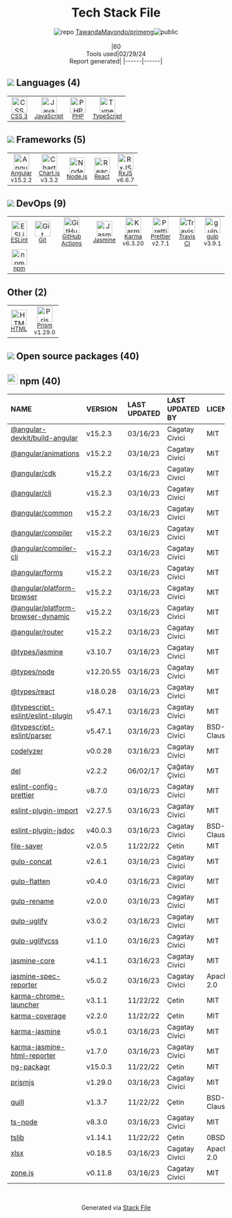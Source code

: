 <!--
&lt;--- Readme.md Snippet without images Start ---&gt;
## Tech Stack
TawandaMavondo/primeng is built on the following main stack:

- [JavaScript](https://developer.mozilla.org/en-US/docs/Web/JavaScript) – Languages
- [PHP](http://www.php.net/) – Languages
- [TypeScript](http://www.typescriptlang.org) – Languages
- [Angular](https://angular.io) – Javascript MVC Frameworks
- [Chart.js](http://www.chartjs.org/) – Charting Libraries
- [Node.js](http://nodejs.org/) – Frameworks (Full Stack)
- [React](https://reactjs.org/) – Javascript UI Libraries
- [RxJS](http://reactivex.io/rxjs/) – Concurrency Frameworks
- [ESLint](http://eslint.org/) – Code Review
- [GitHub Actions](https://github.com/features/actions) – Continuous Integration
- [Jasmine](http://jasmine.github.io/) – Javascript Testing Framework
- [Karma](http://karma-runner.github.io/) – Browser Testing
- [Prettier](https://prettier.io/) – Code Review
- [Travis CI](http://travis-ci.com/) – Continuous Integration
- [gulp](http://gulpjs.com/) – JS Build Tools / JS Task Runners
- [Prism](https://prismjs.com/) – Javascript Utilities & Libraries

Full tech stack [here](/techstack.md)

&lt;--- Readme.md Snippet without images End ---&gt;

&lt;--- Readme.md Snippet with images Start ---&gt;
## Tech Stack
TawandaMavondo/primeng is built on the following main stack:

- <img width='25' height='25' src='https://img.stackshare.io/service/1209/javascript.jpeg' alt='JavaScript'/> [JavaScript](https://developer.mozilla.org/en-US/docs/Web/JavaScript) – Languages
- <img width='25' height='25' src='https://img.stackshare.io/service/991/hwUcGZ41_400x400.jpg' alt='PHP'/> [PHP](http://www.php.net/) – Languages
- <img width='25' height='25' src='https://img.stackshare.io/service/1612/bynNY5dJ.jpg' alt='TypeScript'/> [TypeScript](http://www.typescriptlang.org) – Languages
- <img width='25' height='25' src='https://img.stackshare.io/service/3745/cb8U-gL6_400x400.jpg' alt='Angular'/> [Angular](https://angular.io) – Javascript MVC Frameworks
- <img width='25' height='25' src='https://img.stackshare.io/service/3866/_GD1-XrU_400x400.jpg' alt='Chart.js'/> [Chart.js](http://www.chartjs.org/) – Charting Libraries
- <img width='25' height='25' src='https://img.stackshare.io/service/1011/n1JRsFeB_400x400.png' alt='Node.js'/> [Node.js](http://nodejs.org/) – Frameworks (Full Stack)
- <img width='25' height='25' src='https://img.stackshare.io/service/1020/OYIaJ1KK.png' alt='React'/> [React](https://reactjs.org/) – Javascript UI Libraries
- <img width='25' height='25' src='https://img.stackshare.io/service/1796/984368.png' alt='RxJS'/> [RxJS](http://reactivex.io/rxjs/) – Concurrency Frameworks
- <img width='25' height='25' src='https://img.stackshare.io/service/3337/Q4L7Jncy.jpg' alt='ESLint'/> [ESLint](http://eslint.org/) – Code Review
- <img width='25' height='25' src='https://img.stackshare.io/service/11563/actions.png' alt='GitHub Actions'/> [GitHub Actions](https://github.com/features/actions) – Continuous Integration
- <img width='25' height='25' src='https://img.stackshare.io/service/831/7c0b595409af531b9cdeb07f8c513e8b.png' alt='Jasmine'/> [Jasmine](http://jasmine.github.io/) – Javascript Testing Framework
- <img width='25' height='25' src='https://img.stackshare.io/service/1420/TidYGd6a.png' alt='Karma'/> [Karma](http://karma-runner.github.io/) – Browser Testing
- <img width='25' height='25' src='https://img.stackshare.io/service/7035/default_66f265943abed56bcdbfca1c866a4261b1fbb063.jpg' alt='Prettier'/> [Prettier](https://prettier.io/) – Code Review
- <img width='25' height='25' src='https://img.stackshare.io/service/460/Lu6cGu0z_400x400.png' alt='Travis CI'/> [Travis CI](http://travis-ci.com/) – Continuous Integration
- <img width='25' height='25' src='https://img.stackshare.io/service/844/iruTC031.png' alt='gulp'/> [gulp](http://gulpjs.com/) – JS Build Tools / JS Task Runners
- <img width='25' height='25' src='https://img.stackshare.io/service/10010/Screen_Shot_2012-07-31_at_21.57.03__400x400.png' alt='Prism'/> [Prism](https://prismjs.com/) – Javascript Utilities & Libraries

Full tech stack [here](/techstack.md)

&lt;--- Readme.md Snippet with images End ---&gt;
-->
<div align="center">

# Tech Stack File
![](https://img.stackshare.io/repo.svg "repo") [TawandaMavondo/primeng](https://github.com/TawandaMavondo/primeng)![](https://img.stackshare.io/public_badge.svg "public")
<br/><br/>
|60<br/>Tools used|02/29/24 <br/>Report generated|
|------|------|
</div>

## <img src='https://img.stackshare.io/languages.svg'/> Languages (4)
<table><tr>
  <td align='center'>
  <img width='36' height='36' src='https://img.stackshare.io/service/6727/css.png' alt='CSS 3'>
  <br>
  <sub><a href="https://developer.mozilla.org/en-US/docs/Web/CSS/CSS3">CSS 3</a></sub>
  <br>
  <sub></sub>
</td>

<td align='center'>
  <img width='36' height='36' src='https://img.stackshare.io/service/1209/javascript.jpeg' alt='JavaScript'>
  <br>
  <sub><a href="https://developer.mozilla.org/en-US/docs/Web/JavaScript">JavaScript</a></sub>
  <br>
  <sub></sub>
</td>

<td align='center'>
  <img width='36' height='36' src='https://img.stackshare.io/service/991/hwUcGZ41_400x400.jpg' alt='PHP'>
  <br>
  <sub><a href="http://www.php.net/">PHP</a></sub>
  <br>
  <sub></sub>
</td>

<td align='center'>
  <img width='36' height='36' src='https://img.stackshare.io/service/1612/bynNY5dJ.jpg' alt='TypeScript'>
  <br>
  <sub><a href="http://www.typescriptlang.org">TypeScript</a></sub>
  <br>
  <sub></sub>
</td>

</tr>
</table>

## <img src='https://img.stackshare.io/frameworks.svg'/> Frameworks (5)
<table><tr>
  <td align='center'>
  <img width='36' height='36' src='https://img.stackshare.io/service/3745/cb8U-gL6_400x400.jpg' alt='Angular'>
  <br>
  <sub><a href="https://angular.io">Angular</a></sub>
  <br>
  <sub>v15.2.2</sub>
</td>

<td align='center'>
  <img width='36' height='36' src='https://img.stackshare.io/service/3866/_GD1-XrU_400x400.jpg' alt='Chart.js'>
  <br>
  <sub><a href="http://www.chartjs.org/">Chart.js</a></sub>
  <br>
  <sub>v3.3.2</sub>
</td>

<td align='center'>
  <img width='36' height='36' src='https://img.stackshare.io/service/1011/n1JRsFeB_400x400.png' alt='Node.js'>
  <br>
  <sub><a href="http://nodejs.org/">Node.js</a></sub>
  <br>
  <sub></sub>
</td>

<td align='center'>
  <img width='36' height='36' src='https://img.stackshare.io/service/1020/OYIaJ1KK.png' alt='React'>
  <br>
  <sub><a href="https://reactjs.org/">React</a></sub>
  <br>
  <sub></sub>
</td>

<td align='center'>
  <img width='36' height='36' src='https://img.stackshare.io/service/1796/984368.png' alt='RxJS'>
  <br>
  <sub><a href="http://reactivex.io/rxjs/">RxJS</a></sub>
  <br>
  <sub>v6.6.7</sub>
</td>

</tr>
</table>

## <img src='https://img.stackshare.io/devops.svg'/> DevOps (9)
<table><tr>
  <td align='center'>
  <img width='36' height='36' src='https://img.stackshare.io/service/3337/Q4L7Jncy.jpg' alt='ESLint'>
  <br>
  <sub><a href="http://eslint.org/">ESLint</a></sub>
  <br>
  <sub></sub>
</td>

<td align='center'>
  <img width='36' height='36' src='https://img.stackshare.io/service/1046/git.png' alt='Git'>
  <br>
  <sub><a href="http://git-scm.com/">Git</a></sub>
  <br>
  <sub></sub>
</td>

<td align='center'>
  <img width='36' height='36' src='https://img.stackshare.io/service/11563/actions.png' alt='GitHub Actions'>
  <br>
  <sub><a href="https://github.com/features/actions">GitHub Actions</a></sub>
  <br>
  <sub></sub>
</td>

<td align='center'>
  <img width='36' height='36' src='https://img.stackshare.io/service/831/7c0b595409af531b9cdeb07f8c513e8b.png' alt='Jasmine'>
  <br>
  <sub><a href="http://jasmine.github.io/">Jasmine</a></sub>
  <br>
  <sub></sub>
</td>

<td align='center'>
  <img width='36' height='36' src='https://img.stackshare.io/service/1420/TidYGd6a.png' alt='Karma'>
  <br>
  <sub><a href="http://karma-runner.github.io/">Karma</a></sub>
  <br>
  <sub>v6.3.20</sub>
</td>

<td align='center'>
  <img width='36' height='36' src='https://img.stackshare.io/service/7035/default_66f265943abed56bcdbfca1c866a4261b1fbb063.jpg' alt='Prettier'>
  <br>
  <sub><a href="https://prettier.io/">Prettier</a></sub>
  <br>
  <sub>v2.7.1</sub>
</td>

<td align='center'>
  <img width='36' height='36' src='https://img.stackshare.io/service/460/Lu6cGu0z_400x400.png' alt='Travis CI'>
  <br>
  <sub><a href="http://travis-ci.com/">Travis CI</a></sub>
  <br>
  <sub></sub>
</td>

<td align='center'>
  <img width='36' height='36' src='https://img.stackshare.io/service/844/iruTC031.png' alt='gulp'>
  <br>
  <sub><a href="http://gulpjs.com/">gulp</a></sub>
  <br>
  <sub>v3.9.1</sub>
</td>

</tr>
<tr>
  <td align='center'>
  <img width='36' height='36' src='https://img.stackshare.io/service/1120/lejvzrnlpb308aftn31u.png' alt='npm'>
  <br>
  <sub><a href="https://www.npmjs.com/">npm</a></sub>
  <br>
  <sub></sub>
</td>

</tr>
</table>

## Other (2)
<table><tr>
  <td align='center'>
  <img width='36' height='36' src='https://img.stackshare.io/service/2270/no-img-open-source.png' alt='HTML'>
  <br>
  <sub><a href="http://">HTML</a></sub>
  <br>
  <sub></sub>
</td>

<td align='center'>
  <img width='36' height='36' src='https://img.stackshare.io/service/10010/Screen_Shot_2012-07-31_at_21.57.03__400x400.png' alt='Prism'>
  <br>
  <sub><a href="https://prismjs.com/">Prism</a></sub>
  <br>
  <sub>v1.29.0</sub>
</td>

</tr>
</table>


## <img src='https://img.stackshare.io/group.svg' /> Open source packages (40)</h2>

## <img width='24' height='24' src='https://img.stackshare.io/service/1120/lejvzrnlpb308aftn31u.png'/> npm (40)

|NAME|VERSION|LAST UPDATED|LAST UPDATED BY|LICENSE|VULNERABILITIES|
|:------|:------|:------|:------|:------|:------|
|[@angular-devkit/build-angular](https://www.npmjs.com/@angular-devkit/build-angular)|v15.2.3|03/16/23|Cagatay Civici |MIT|N/A|
|[@angular/animations](https://www.npmjs.com/@angular/animations)|v15.2.2|03/16/23|Cagatay Civici |MIT|N/A|
|[@angular/cdk](https://www.npmjs.com/@angular/cdk)|v15.2.2|03/16/23|Cagatay Civici |MIT|N/A|
|[@angular/cli](https://www.npmjs.com/@angular/cli)|v15.2.3|03/16/23|Cagatay Civici |MIT|N/A|
|[@angular/common](https://www.npmjs.com/@angular/common)|v15.2.2|03/16/23|Cagatay Civici |MIT|N/A|
|[@angular/compiler](https://www.npmjs.com/@angular/compiler)|v15.2.2|03/16/23|Cagatay Civici |MIT|N/A|
|[@angular/compiler-cli](https://www.npmjs.com/@angular/compiler-cli)|v15.2.2|03/16/23|Cagatay Civici |MIT|N/A|
|[@angular/forms](https://www.npmjs.com/@angular/forms)|v15.2.2|03/16/23|Cagatay Civici |MIT|N/A|
|[@angular/platform-browser](https://www.npmjs.com/@angular/platform-browser)|v15.2.2|03/16/23|Cagatay Civici |MIT|N/A|
|[@angular/platform-browser-dynamic](https://www.npmjs.com/@angular/platform-browser-dynamic)|v15.2.2|03/16/23|Cagatay Civici |MIT|N/A|
|[@angular/router](https://www.npmjs.com/@angular/router)|v15.2.2|03/16/23|Cagatay Civici |MIT|N/A|
|[@types/jasmine](https://www.npmjs.com/@types/jasmine)|v3.10.7|03/16/23|Cagatay Civici |MIT|N/A|
|[@types/node](https://www.npmjs.com/@types/node)|v12.20.55|03/16/23|Cagatay Civici |MIT|N/A|
|[@types/react](https://www.npmjs.com/@types/react)|v18.0.28|03/16/23|Cagatay Civici |MIT|N/A|
|[@typescript-eslint/eslint-plugin](https://www.npmjs.com/@typescript-eslint/eslint-plugin)|v5.47.1|03/16/23|Cagatay Civici |MIT|N/A|
|[@typescript-eslint/parser](https://www.npmjs.com/@typescript-eslint/parser)|v5.47.1|03/16/23|Cagatay Civici |BSD-2-Clause|N/A|
|[codelyzer](https://www.npmjs.com/codelyzer)|v0.0.28|03/16/23|Cagatay Civici |MIT|N/A|
|[del](https://www.npmjs.com/del)|v2.2.2|06/02/17|Çağatay Çivici |MIT|N/A|
|[eslint-config-prettier](https://www.npmjs.com/eslint-config-prettier)|v8.7.0|03/16/23|Cagatay Civici |MIT|N/A|
|[eslint-plugin-import](https://www.npmjs.com/eslint-plugin-import)|v2.27.5|03/16/23|Cagatay Civici |MIT|N/A|
|[eslint-plugin-jsdoc](https://www.npmjs.com/eslint-plugin-jsdoc)|v40.0.3|03/16/23|Cagatay Civici |BSD-3-Clause|N/A|
|[file-saver](https://www.npmjs.com/file-saver)|v2.0.5|11/22/22|Çetin |MIT|N/A|
|[gulp-concat](https://www.npmjs.com/gulp-concat)|v2.6.1|03/16/23|Cagatay Civici |MIT|N/A|
|[gulp-flatten](https://www.npmjs.com/gulp-flatten)|v0.4.0|03/16/23|Cagatay Civici |MIT|N/A|
|[gulp-rename](https://www.npmjs.com/gulp-rename)|v2.0.0|03/16/23|Cagatay Civici |MIT|N/A|
|[gulp-uglify](https://www.npmjs.com/gulp-uglify)|v3.0.2|03/16/23|Cagatay Civici |MIT|N/A|
|[gulp-uglifycss](https://www.npmjs.com/gulp-uglifycss)|v1.1.0|03/16/23|Cagatay Civici |MIT|N/A|
|[jasmine-core](https://www.npmjs.com/jasmine-core)|v4.1.1|03/16/23|Cagatay Civici |MIT|N/A|
|[jasmine-spec-reporter](https://www.npmjs.com/jasmine-spec-reporter)|v5.0.2|03/16/23|Cagatay Civici |Apache-2.0|N/A|
|[karma-chrome-launcher](https://www.npmjs.com/karma-chrome-launcher)|v3.1.1|11/22/22|Çetin |MIT|N/A|
|[karma-coverage](https://www.npmjs.com/karma-coverage)|v2.2.0|11/22/22|Çetin |MIT|N/A|
|[karma-jasmine](https://www.npmjs.com/karma-jasmine)|v5.0.1|03/16/23|Cagatay Civici |MIT|N/A|
|[karma-jasmine-html-reporter](https://www.npmjs.com/karma-jasmine-html-reporter)|v1.7.0|03/16/23|Cagatay Civici |MIT|N/A|
|[ng-packagr](https://www.npmjs.com/ng-packagr)|v15.0.3|11/22/22|Çetin |MIT|N/A|
|[prismjs](https://www.npmjs.com/prismjs)|v1.29.0|03/16/23|Cagatay Civici |MIT|N/A|
|[quill](https://www.npmjs.com/quill)|v1.3.7|11/22/22|Çetin |BSD-3-Clause|[CVE-2021-3163](https://github.com/advisories/GHSA-4943-9vgg-gr5r) (Moderate)|
|[ts-node](https://www.npmjs.com/ts-node)|v8.3.0|03/16/23|Cagatay Civici |MIT|N/A|
|[tslib](https://www.npmjs.com/tslib)|v1.14.1|11/22/22|Çetin |0BSD|N/A|
|[xlsx](https://www.npmjs.com/xlsx)|v0.18.5|03/16/23|Cagatay Civici |Apache-2.0|[CVE-2023-30533](https://github.com/advisories/GHSA-4r6h-8v6p-xvw6) (High)|
|[zone.js](https://www.npmjs.com/zone.js)|v0.11.8|03/16/23|Cagatay Civici |MIT|N/A|

<br/>
<div align='center'>

Generated via [Stack File](https://github.com/marketplace/stack-file)
